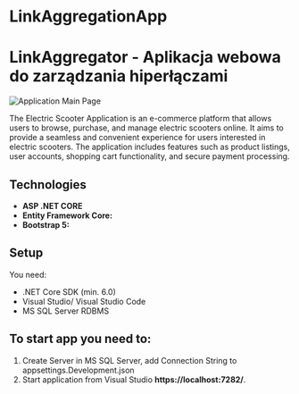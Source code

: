 # LinkAggregationApp

<!DOCTYPE html>
<html>
<head>
</head>
<body>

<h1>LinkAggregator - Aplikacja webowa do zarządzania hiperłączami</h1>

<img src="Images/mainPage.png" alt="Application Main Page">

<p>The Electric Scooter Application is an e-commerce platform that allows users to browse, purchase, and manage electric scooters online. It aims to provide a seamless and convenient experience for users interested in electric scooters. The application includes features such as product listings, user accounts, shopping cart functionality, and secure payment processing.</p>

<h2>Technologies</h2>

<ul>
  <li><strong>ASP .NET CORE</strong> </li>
  <li><strong>Entity Framework Core:</strong> </li>
  <li><strong>Bootstrap 5:</strong> </li>
</ul>

<h2>Setup </h2>
<p>You need:</p>

<ul>
  <li>.NET Core SDK (min. 6.0)</li>
  <li>Visual Studio/ Visual Studio Code</li>
  <li>MS SQL Server RDBMS</li>
</ul>

<h2>To start app you need to:</h2>

<ol>
  <li>Create Server in MS SQL Server, add Connection String to appsettings.Development.json</li>
  <li>Start application from Visual Studio <b>https://localhost:7282/</b>.</li>
</ol>

</body>
</html>
